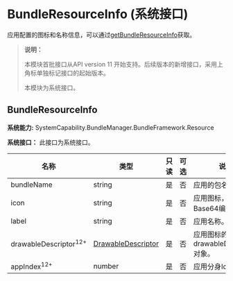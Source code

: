 # BundleResourceInfo (系统接口)

应用配置的图标和名称信息，可以通过[getBundleResourceInfo](js-apis-bundleResourceManager-sys.md#bundleresourcemanagergetbundleresourceinfo)获取。

> **说明：**
>
> 本模块首批接口从API version 11 开始支持。后续版本的新增接口，采用上角标单独标记接口的起始版本。
>
> 本模块为系统接口。

## BundleResourceInfo

**系统能力:** SystemCapability.BundleManager.BundleFramework.Resource

**系统接口：** 此接口为系统接口。

| 名称                      | 类型   | 只读 | 可选 | 说明                 |
| ------------------------- | ------ | ---- | ---- | -------------------- |
| bundleName              | string | 是   | 否   | 应用的包名。 |
| icon              | string | 是   | 否   | 应用图标，为Base64编码格式。  |
| label                     | string | 是   | 否   | 应用名称。 |
| drawableDescriptor<sup>12+</sup>                     | [DrawableDescriptor](../apis-arkui/js-apis-arkui-drawableDescriptor-sys.md) | 是   | 否   | 应用图标的drawableDescriptor对象。 |
| appIndex<sup>12+</sup>           | number | 是   | 否   | 应用分身Id。 |
